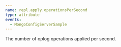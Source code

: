```yaml
---
name: repl.apply.operationsPerSecond
type: attribute
events:
  - MongoConfigServerSample
---
```


The number of oplog operations applied per second.